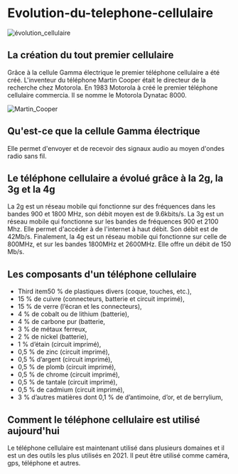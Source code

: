 # Evolution-du-telephone-cellulaire

![évolution_cellulaire](https://user-images.githubusercontent.com/93773413/145496202-7f55cbdd-d57a-4f01-b333-c78a3bce84d7.jpg)

## La création du tout premier cellulaire

Grâce à la cellule Gamma électrique le premier téléphone cellulaire a été créé. L'inventeur du téléphone Martin Cooper était le directeur de la recherche chez Motorola. En 1983 Motorola à créé le premier téléphone cellulaire commercia. Il se nomme le Motorola Dynatac 8000.

![Martin_Cooper](https://user-images.githubusercontent.com/93773413/145495017-9dd1a7c5-3d44-4e27-8af6-46973252cbea.jpeg)

## Qu'est-ce que la cellule Gamma électrique
Elle permet d'envoyer et de recevoir des signaux audio au moyen d'ondes radio sans fil.

## Le téléphone cellulaire a évolué grâce à la 2g, la 3g et la 4g

La 2g est un réseau mobile qui fonctionne sur des fréquences dans les bandes 900 et 1800 MHz, son débit moyen est de 9.6kbits/s.
La 3g est un réseau mobile qui fonctionne sur les bandes de fréquences 900 et 2100 Mhz. Elle permet d'accéder à de l'internet à haut débit. Son débit est de 42Mb/s.
Finalement, la 4g est un réseau mobile qui fonctionne sur  celle de 800MHz, et sur les bandes 1800MHz et 2600MHz. Elle offre un débit de 150 Mb/s.


## Les composants d'un téléphone cellulaire

- Third item50 % de plastiques divers (coque, touches, etc.),
- 15 % de cuivre (connecteurs, batterie et circuit imprimé),
- 15 % de verre (l’écran et les connecteurs),
- 4 % de cobalt ou de lithium (batterie),
- 4 % de carbone pur (batterie,
- 3 % de métaux ferreux,
- 2 % de nickel (batterie),
- 1 % d’étain (circuit imprimé),
- 0,5 % de zinc (circuit imprimé),
- 0,5 % d’argent (circuit imprimé),
- 0,5 % de plomb (circuit imprimé),
- 0,5 % de chrome (circuit imprimé),
- 0,5 % de tantale (circuit imprimé),
- 0,5 % de cadmium (circuit imprimé),
- 3 % d’autres matières dont 0,1 % de d’antimoine, d’or, et de berrylium,



## Comment le téléphone cellulaire est utilisé aujourd'hui

Le téléphone cellulaire est maintenant utilisé dans plusieurs domaines et il est un des outils les plus utilisés en 2021. Il peut être utilisé comme caméra, gps, téléphone et autres.
